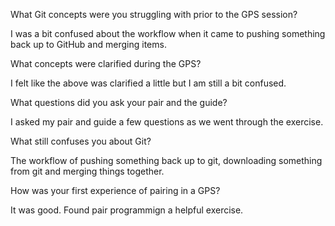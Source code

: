 What Git concepts were you struggling with prior to the GPS session?

I was a bit confused about the workflow when it came to pushing something back up to GitHub and merging items. 

What concepts were clarified during the GPS?

I felt like the above was clarified a little but I am still a bit confused.

What questions did you ask your pair and the guide?

I asked my pair and guide a few questions as we went through the exercise.

What still confuses you about Git?

The workflow of pushing something back up to git, downloading something from git and merging things together.

How was your first experience of pairing in a GPS?

It was good. Found pair programmign a helpful exercise.
